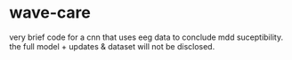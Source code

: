 # wave-care

very brief code for a cnn that uses eeg data to conclude mdd suceptibility. the full model + updates & dataset will not be disclosed.
